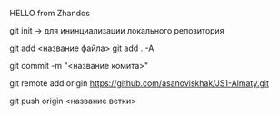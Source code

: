 HELLO from Zhandos

git init -> для ининциализации локального репозитория

git add <название файла>
git add . -A

git commit -m "<название комита>"

git remote add origin https://github.com/asanoviskhak/JS1-Almaty.git

<!-- git branch -M main -> в том случае если не настроена ветка -->

git push origin <название ветки>
